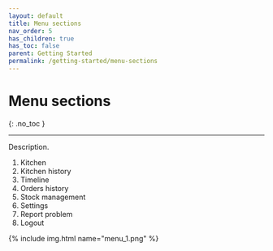 ```yaml
---
layout: default
title: Menu sections
nav_order: 5
has_children: true
has_toc: false
parent: Getting Started
permalink: /getting-started/menu-sections
---
```


# Menu sections
{: .no_toc }

---

Description.

1. Kitchen
1. Kitchen history
1. Timeline
1. Orders history
1. Stock management
1. Settings
1. Report problem
1. Logout


{% include img.html name="menu_1.png" %}